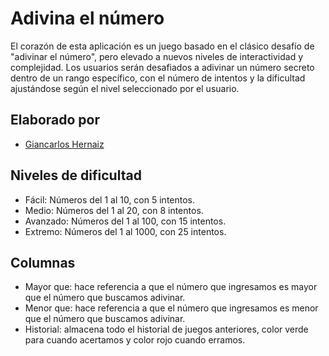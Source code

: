 # Adivina el número

El corazón de esta aplicación es un juego basado en el clásico desafío de "adivinar el número",
pero elevado a nuevos niveles de interactividad y complejidad. Los usuarios serán desafiados a
adivinar un número secreto dentro de un rango específico, con el número de intentos y la
dificultad ajustándose según el nivel seleccionado por el usuario.

## Elaborado por

- [Giancarlos Hernaiz](<https://github.com/Giancarloshernaiz>)

## Niveles de dificultad

- Fácil: Números del 1 al 10, con 5 intentos.
- Medio: Números del 1 al 20, con 8 intentos.
- Avanzado: Números del 1 al 100, con 15 intentos.
- Extremo: Números del 1 al 1000, con 25 intentos.

## Columnas

- Mayor que: hace referencia a que el número que ingresamos es mayor que el número que buscamos adivinar.
- Menor que: hace referencia a que el número que ingresamos es menor que el número que buscamos adivinar.
- Historial: almacena todo el historial de juegos anteriores, color verde para cuando acertamos y color rojo cuando erramos.
